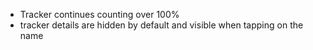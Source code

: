 - Tracker continues counting over 100%
- tracker details are hidden by default and visible when tapping on the name